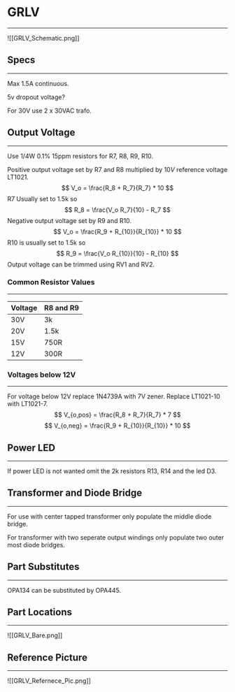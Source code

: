 
# GRLV
---
![[GRLV_Schematic.png]]

## Specs
---
Max 1.5A continuous.

5v dropout voltage?

For 30V use 2 x 30VAC trafo.

## Output Voltage
---
Use 1/4W 0.1% 15ppm resistors for R7, R8, R9, R10.

Positive output voltage set by R7 and R8 multiplied by $10V$ reference voltage LT1021.
$$ V_o = \frac{R_8 + R_7}{R_7} * 10 $$
R7 Usually set to 1.5k so
$$ R_8 = \frac{V_o R_7}{10} - R_7 $$
Negative output voltage set by R9 and R10.
$$ V_o = \frac{R_9 + R_{10}}{R_{10}} * 10 $$
R10 is usually set to 1.5k so
$$ R_9 = \frac{V_o R_{10}}{10} - R_{10} $$
Output voltage can be trimmed using RV1 and RV2. 

### Common Resistor Values
---
| Voltage | R8 and R9 |
| ------- | --------- |
| 30V     | 3k        |
| 20V     | 1.5k      |
| 15V     | 750R      |
| 12V     | 300R          |

### Voltages below 12V
---
For voltage below 12V replace 1N4739A with 7V zener. Replace LT1021-10 with LT1021-7.
$$  V_{o,pos} = \frac{R_8 + R_7}{R_7} * 7 $$
$$  V_{o,neg} = \frac{R_9 + R_{10}}{R_{10}} * 10 $$
## Power LED
---
If power LED is not wanted omit the 2k resistors R13, R14 and the led D3.

## Transformer and Diode Bridge
---
For use with center tapped transformer only populate the middle diode bridge.

For transformer with two seperate output windings only populate two outer most diode bridges.

## Part Substitutes
---
OPA134 can be substituted by OPA445.

## Part Locations
---
![[GRLV_Bare.png]]

## Reference Picture
---
![[GRLV_Refernece_Pic.png]]